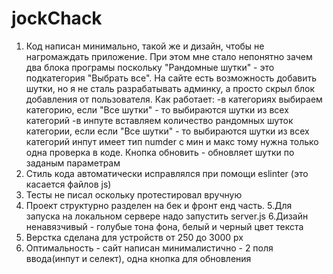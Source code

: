 # jockChack
1. Код написан минимально, такой же и дизайн, чтобы не нагромаждать приложение.
При этом мне стало непонятно зачем два блока програмы поскольку "Рандомные шутки" - это подкатегория
"Выбрать все".
На сайте есть возможность добавить шутки, но я не сталь разрабатывать админку, а просто скрыл
блок добавления от пользователя.
Как работает:
-в категориях выбираем категорию, если "Все шутки" - то выбираются шутки из всех категорий
-в инпуте вставляем количество рандомных шуток категории, если если "Все шутки" - то выбираются шутки из всех категорий
инпут имеет тип numder с мин и макс тому нужна только одна проверка в коде.
Кнопка обновить - обновляет шутки по заданым параметрам 
2. Стиль кода автоматически исправлялся при помощи eslinter (это касается файлов js)
3. Тесты не писал оскольку протестировал вручную
4. Проект структурно разделен на бек и фронт енд часть. 
5.Для запуска на локальном сервере надо запустить server.js
6.Дизайн ненавязчивый - голубые тона фона, белый и черный цвет текста
7. Верстка сделана для устройств от 250 до 3000 px
8. Оптимальность - сайт написан минималистично - 2 поля ввода(инпут и селект), одна кнопка для обновления

